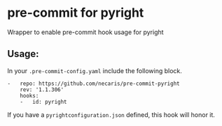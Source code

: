 # pre-commit for pyright
Wrapper to enable pre-commit hook usage for pyright

## Usage:
In your `.pre-commit-config.yaml` include the following block.

```
-   repo: https://github.com/necaris/pre-commit-pyright
    rev: '1.1.306'
    hooks:
    -   id: pyright
```

If you have a `pyrightconfiguration.json` defined, this hook will honor it.
